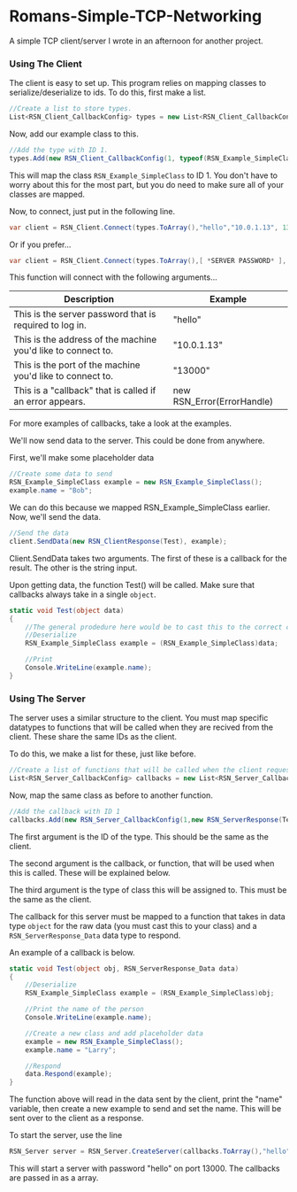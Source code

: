 # Romans-Simple-TCP-Networking
A simple TCP client/server I wrote in an afternoon for another project.

### Using The Client
The client is easy to set up. This program relies on mapping classes to serialize/deserialize to ids. To do this, first make a list.

```c#
//Create a list to store types.
List<RSN_Client_CallbackConfig> types = new List<RSN_Client_CallbackConfig>();
```

Now, add our example class to this.

```c#
//Add the type with ID 1.
types.Add(new RSN_Client_CallbackConfig(1, typeof(RSN_Example_SimpleClass)));
```

This will map the class `RSN_Example_SimpleClass` to ID 1. You don't have to worry about this for the most part, but you do need to make sure all of your classes are mapped.

Now, to connect, just put in the following line.

```c#
var client = RSN_Client.Connect(types.ToArray(),"hello","10.0.1.13", 13000, new RSN_Error(ErrorHandle));
```

Or if you prefer...

```c#
var client = RSN_Client.Connect(types.ToArray(),[ *SERVER PASSWORD* ], [ *SERVER IP* ], [ *SERVER PORT* ], new RSN_Error( [ *NAME OF A ONERROR FUNCTION* ] ));
```

This function will connect with the following arguments...

| Description        | Example           |
| ------------------ | ------------- |
| This is the server password that is required to log in.        | "hello" |
| This is the address of the machine you'd like to connect to.      | "10.0.1.13" |
| This is the port of the machine you'd like to connect to. | "13000" |
| This is a "callback" that is called if an error appears. | new RSN_Error(ErrorHandle) |

For more examples of callbacks, take a look at the examples.

We'll now send data to the server. This could be done from anywhere.

First, we'll make some placeholder data

```c#
//Create some data to send
RSN_Example_SimpleClass example = new RSN_Example_SimpleClass();
example.name = "Bob";
```

We can do this because we mapped RSN_Example_SimpleClass earlier. Now, we'll send the data.

```c#
//Send the data
client.SendData(new RSN_ClientResponse(Test), example);
```

Client.SendData takes two arguments. The first of these is a callback for the result. The other is the string input.

Upon getting data, the function Test() will be called. Make sure that callbacks always take in a single ``object``.

```c#
static void Test(object data)
{
    //The general prodedure here would be to cast this to the correct class.
    //Deserialize
    RSN_Example_SimpleClass example = (RSN_Example_SimpleClass)data;

    //Print
    Console.WriteLine(example.name);
}
```

### Using The Server
The server uses a similar structure to the client. You must map specific datatypes to functions that will be called when they are recived from the client. These share the same IDs as the client.

To do this, we make a list for these, just like before.

```c#
//Create a list of functions that will be called when the client requests a specific one.
List<RSN_Server_CallbackConfig> callbacks = new List<RSN_Server_CallbackConfig>();
```

Now, map the same class as before to another function.
```c#
//Add the callback with ID 1
callbacks.Add(new RSN_Server_CallbackConfig(1,new RSN_ServerResponse(Test),typeof(RSN_Example_SimpleClass)));
```

The first argument is the ID of the type. This should be the same as the client.

The second argument is the callback, or function, that will be used when this is called. These will be explained below.

The third argument is the type of class this will be assigned to. This must be the same as the client.

The callback for this server must be mapped to a function that takes in data type ``object`` for the raw data (you must cast this to your class) and a ``RSN_ServerResponse_Data`` data type to respond.

An example of a callback is below.

```c#
static void Test(object obj, RSN_ServerResponse_Data data)
{
    //Deserialize
    RSN_Example_SimpleClass example = (RSN_Example_SimpleClass)obj;

    //Print the name of the person
    Console.WriteLine(example.name);

    //Create a new class and add placeholder data
    example = new RSN_Example_SimpleClass();
    example.name = "Larry";

    //Respond
    data.Respond(example);
}
```

The function above will read in the data sent by the client, print the "name" variable, then create a new example to send and set the name. This will be sent over to the client as a response.

To start the server, use the line

```c#
RSN_Server server = RSN_Server.CreateServer(callbacks.ToArray(),"hello", 13000);
```

This will start a server with password "hello" on port 13000. The callbacks are passed in as a array.
